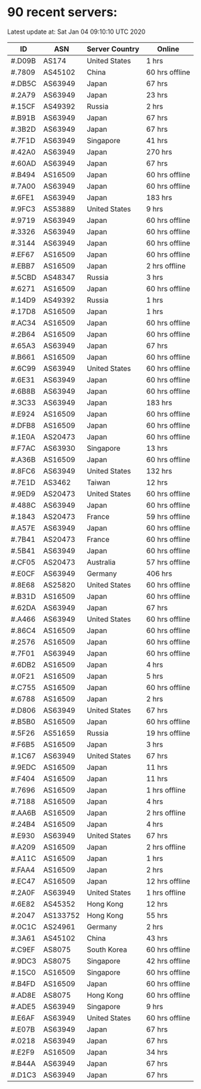 # 90 recent servers:

Latest update at: Sat Jan 04 09:10:10 UTC 2020

| ID | ASN | Server Country | Online |
| -- | --- | -------------- | ------ |
| #.D09B | AS174 | United States | 1 hrs |
| #.7809 | AS45102 | China | 60 hrs offline |
| #.DB5C | AS63949 | Japan | 67 hrs |
| #.2A79 | AS63949 | Japan | 23 hrs |
| #.15CF | AS49392 | Russia | 2 hrs |
| #.B91B | AS63949 | Japan | 67 hrs |
| #.3B2D | AS63949 | Japan | 67 hrs |
| #.7F1D | AS63949 | Singapore | 41 hrs |
| #.42A0 | AS63949 | Japan | 270 hrs |
| #.60AD | AS63949 | Japan | 67 hrs |
| #.B494 | AS16509 | Japan | 60 hrs offline |
| #.7A00 | AS63949 | Japan | 60 hrs offline |
| #.6FE1 | AS63949 | Japan | 183 hrs |
| #.9FC3 | AS53889 | United States | 9 hrs |
| #.9719 | AS63949 | Japan | 60 hrs offline |
| #.3326 | AS63949 | Japan | 60 hrs offline |
| #.3144 | AS63949 | Japan | 60 hrs offline |
| #.EF67 | AS16509 | Japan | 60 hrs offline |
| #.EBB7 | AS16509 | Japan | 2 hrs offline |
| #.5CBD | AS48347 | Russia | 3 hrs |
| #.6271 | AS16509 | Japan | 60 hrs offline |
| #.14D9 | AS49392 | Russia | 1 hrs |
| #.17D8 | AS16509 | Japan | 1 hrs |
| #.AC34 | AS16509 | Japan | 60 hrs offline |
| #.2B64 | AS16509 | Japan | 60 hrs offline |
| #.65A3 | AS63949 | Japan | 67 hrs |
| #.B661 | AS16509 | Japan | 60 hrs offline |
| #.6C99 | AS63949 | United States | 60 hrs offline |
| #.6E31 | AS63949 | Japan | 60 hrs offline |
| #.6B8B | AS63949 | Japan | 60 hrs offline |
| #.3C33 | AS63949 | Japan | 183 hrs |
| #.E924 | AS16509 | Japan | 60 hrs offline |
| #.DFB8 | AS16509 | Japan | 60 hrs offline |
| #.1E0A | AS20473 | Japan | 60 hrs offline |
| #.F7AC | AS63930 | Singapore | 13 hrs |
| #.A36B | AS16509 | Japan | 60 hrs offline |
| #.8FC6 | AS63949 | United States | 132 hrs |
| #.7E1D | AS3462 | Taiwan | 12 hrs |
| #.9ED9 | AS20473 | United States | 60 hrs offline |
| #.488C | AS63949 | Japan | 60 hrs offline |
| #.1843 | AS20473 | France | 59 hrs offline |
| #.A57E | AS63949 | Japan | 60 hrs offline |
| #.7B41 | AS20473 | France | 60 hrs offline |
| #.5B41 | AS63949 | Japan | 60 hrs offline |
| #.CF05 | AS20473 | Australia | 57 hrs offline |
| #.E0CF | AS63949 | Germany | 406 hrs |
| #.8E68 | AS25820 | United States | 60 hrs offline |
| #.B31D | AS16509 | Japan | 60 hrs offline |
| #.62DA | AS63949 | Japan | 67 hrs |
| #.A466 | AS63949 | United States | 60 hrs offline |
| #.86C4 | AS16509 | Japan | 60 hrs offline |
| #.2576 | AS16509 | Japan | 60 hrs offline |
| #.7F01 | AS63949 | Japan | 60 hrs offline |
| #.6DB2 | AS16509 | Japan | 4 hrs |
| #.0F21 | AS16509 | Japan | 5 hrs |
| #.C755 | AS16509 | Japan | 60 hrs offline |
| #.6788 | AS16509 | Japan | 2 hrs |
| #.D806 | AS63949 | United States | 67 hrs |
| #.B5B0 | AS16509 | Japan | 60 hrs offline |
| #.5F26 | AS51659 | Russia | 19 hrs offline |
| #.F6B5 | AS16509 | Japan | 3 hrs |
| #.1C67 | AS63949 | United States | 67 hrs |
| #.9EDC | AS16509 | Japan | 11 hrs |
| #.F404 | AS16509 | Japan | 11 hrs |
| #.7696 | AS16509 | Japan | 1 hrs offline |
| #.7188 | AS16509 | Japan | 4 hrs |
| #.AA6B | AS16509 | Japan | 2 hrs offline |
| #.24B4 | AS16509 | Japan | 4 hrs |
| #.E930 | AS63949 | United States | 67 hrs |
| #.A209 | AS16509 | Japan | 2 hrs offline |
| #.A11C | AS16509 | Japan | 1 hrs |
| #.FAA4 | AS16509 | Japan | 2 hrs |
| #.EC47 | AS16509 | Japan | 12 hrs offline |
| #.2A0F | AS63949 | United States | 1 hrs offline |
| #.6E82 | AS45352 | Hong Kong | 12 hrs |
| #.2047 | AS133752 | Hong Kong | 55 hrs |
| #.0C1C | AS24961 | Germany | 2 hrs |
| #.3A61 | AS45102 | China | 43 hrs |
| #.C9EF | AS8075 | South Korea | 60 hrs offline |
| #.9DC3 | AS8075 | Singapore | 42 hrs offline |
| #.15C0 | AS16509 | Singapore | 60 hrs offline |
| #.B4FD | AS16509 | Japan | 60 hrs offline |
| #.AD8E | AS8075 | Hong Kong | 60 hrs offline |
| #.ADE5 | AS63949 | Singapore | 9 hrs |
| #.E6AF | AS63949 | United States | 60 hrs offline |
| #.E07B | AS63949 | Japan | 67 hrs |
| #.0218 | AS63949 | Japan | 67 hrs |
| #.E2F9 | AS16509 | Japan | 34 hrs |
| #.B44A | AS63949 | Japan | 67 hrs |
| #.D1C3 | AS63949 | Japan | 67 hrs |

